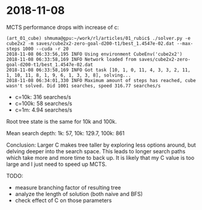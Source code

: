 # 2018-11-08

MCTS performance drops with increase of c:
````
(art_01_cube) shmuma@gpu:~/work/rl/articles/01_rubic$ ./solver.py -e cube2x2 -m saves/cube2x2-zero-goal-d200-t1/best_1.4547e-02.dat --max-steps 1000 --cuda -r 20
2018-11-08 06:33:56,195 INFO Using environment CubeEnv('cube2x2')
2018-11-08 06:33:58,169 INFO Network loaded from saves/cube2x2-zero-goal-d200-t1/best_1.4547e-02.dat
2018-11-08 06:33:58,169 INFO Got task [10, 1, 0, 11, 4, 3, 3, 2, 11, 1, 10, 11, 8, 1, 9, 6, 1, 3, 3, 8], solving...
2018-11-08 06:34:01,330 INFO Maximum amount of steps has reached, cube wasn't solved. Did 1001 searches, speed 316.77 searches/s
````

* c=10k: 316 searches/s
* c=100k: 58 searches/s
* c=1m: 4.94 searches/s

Root tree state is the same for 10k and 100k.

Mean search depth: 1k: 57, 10k: 129.7, 100k: 861

Conclusion:
Larger C makes tree taller by exploring less options around, but delving deeper into the search space.
This leads to longer search paths which take more and more time to back up.
It is likely that my C value is too large and I just need to speed up MCTS.

TODO: 
* measure branching factor of resulting tree
* analyze the length of solution (both naive and BFS)
* check effect of C on those parameters


